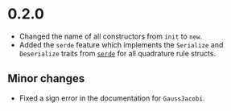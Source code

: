 # 0.2.0

 - Changed the name of all constructors from `init` to `new`.
 - Added the `serde` feature which implements the `Serialize` and `Deserialize` traits from [`serde`](https://crates.io/crates/serde) for all quadrature rule structs.

## Minor changes

 - Fixed a sign error in the documentation for `GaussJacobi`.